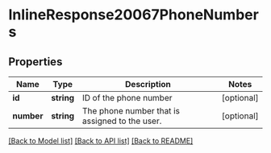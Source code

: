 # InlineResponse20067PhoneNumbers

## Properties
Name | Type | Description | Notes
------------ | ------------- | ------------- | -------------
**id** | **string** | ID of the phone number | [optional] 
**number** | **string** | The phone number that is assigned to the user. | [optional] 

[[Back to Model list]](../README.md#documentation-for-models) [[Back to API list]](../README.md#documentation-for-api-endpoints) [[Back to README]](../README.md)


